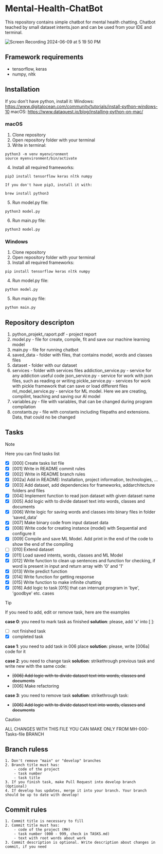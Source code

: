 # Mental-Health-ChatBot

This repository contains simple chatbot for mental health chatting.
Chatbot teached by small dataset intents.json and can be used from your IDE and terminal.

![Screen Recording 2024-06-09 at 5 19 50 PM](https://github.com/VasckMe/Mental-Health-ChatBot/assets/110229952/0ca583b7-0e93-4043-a87e-01913a1fefe8)

## Framework requirements
- tensorflow, keras
- numpy, nltk

## Installation

If you don't have python, install it:
Windows: https://www.digitalocean.com/community/tutorials/install-python-windows-10
macOS: https://www.dataquest.io/blog/installing-python-on-mac/

### macOS
1. Clone repository
2. Open repository folder with your terminal
3. Write in terminal:
```
python3 -m venv myenvironment
source myenvironment/bin/activate
```
4. Install all required frameworks:
```
pip3 install tensorflow keras nltk numpy

If you don't have pip3, install it with:

brew install python3
```
5. Run model.py file:
```
python3 model.py
```
6. Run main.py file:
```
python3 model.py
```

### Windows
1. Clone repository
2. Open repository folder with your terminal
3. Install all required frameworks:
```
pip install tensorflow keras nltk numpy
```
4. Run model.py file:
```
python model.py
```
5. Run main.py file:
```
python main.py
```

## Repository descripton 
1. python_projekt_raport.pdf - project report
2. model.py - file for create, compile, fit and save our machine learning model
3. main.py - file for running chatbot
4. saved_data - folder with files, that contains model, words and classes files
5. dataset - folder with our dataset
6. services - folder with services files
   addiction_service.py - service for any addiction useful code
   json_service.py - service for work with json files, such as reading or writing
   pickle_service.py - services for work with pickle framework that can save or load different files
   ml_model_service.py - service for ML model. Here we are creating, compilint, teaching and saving our AI model
7. variables.py - file with variables, that can be changed during program compilation
8. constants.py - file with constants including filepaths and extensions. Data, that could no be changed

## Tasks

> [!NOTE]
> Here you can find tasks list

- [x] [000] Create tasks list file
- [x] [001] Write in README commit rules
- [x] [002] Write in README branch rules
- [x] [002a] Add in README: Installation, project information, technologies, ...
- [x] [003] Add dataset, add dependencies for frameworks, addarchitecture folders and files
- [x] [004] Implement function to read json dataset with given dataset name
- [x] [005] Add logic with to divide dataset text into words, classes and documents
- [x] [006] Write logic for saving words and classes into binary files in folder ‘saved_data’ 
- [x] [007] Make binary code from input dataset data
- [x] [008] Write code for creating instance (model) with Sequential and configure it
- [x] [009] Compile and save ML Model. Add print in the end of the code to show the end of the 
compiling
- [ ] [010] Extend dataset
- [x] [011] Load saved intents, words, classes and ML Model
- [x] [012] Write function to clean up sentences and function for checking, if word is present in input and return array with '0' and '1'
- [x] [013] Write predict function
- [x] [014] Write function for getting response
- [x] [015] Write function to make infinite chatting
- [x] [016] Add logic to task [015] that can interrupt program in 'bye', 'goodbye' etc. cases

> [!TIP]
> If you need to add, edit or remove task, here are the examples

**case 0**: you need to mark task as finished
**solution**: please, add 'x' into [ ]: 
- [ ] not finished task
- [x] completed task

**case 1**: you need to add task in 006 place
**solution**: please, write [006a] code for it

**case 2**: you need to change task
**solution**: strikethrough previous task and write new with the same code:
- ~~[006] Add logic with to divide dataset text into words, classes and documents~~
- [006] Make refactoring

**case 3**: you need to remove task
**solution**: strikethrough task:
- ~~[006] Add logic with to divide dataset text into words, classes and documents~~
> [!CAUTION]
> ALL CHANGES WITH THIS FILE YOU CAN MAKE ONLY FROM MH-000-Tasks-file BRANCH

## Branch ruless
```
1. Don't remove "main" or "develop" branches
2. Branch title must has:
    - code of the project
    - task number
    - task title
3. If you finish task, make Pull Request into develop branch (Optional)
4. If develop has updates, merge it into your branch. Your branch should be up to date with develop!
```

## Commit rules
```
1. Commit title is necessary to fill
2. Commit title must has:
    - code of the project (MH)
    - task number (000 - 999, check in TASKS.md)
    - text with root words about work
3. Commit description is optional. Write description about changes in commit, if you need
```
